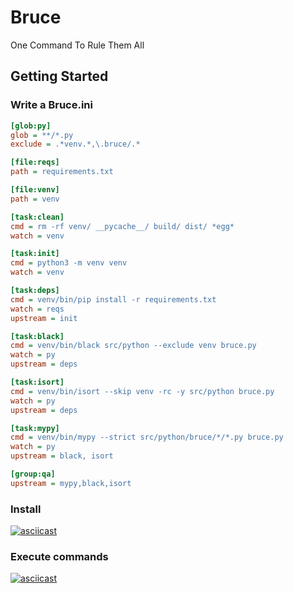 # Bruce
One Command To Rule Them All

## Getting Started

### Write a Bruce.ini
```ini
[glob:py]
glob = **/*.py
exclude = .*venv.*,\.bruce/.*

[file:reqs]
path = requirements.txt

[file:venv]
path = venv

[task:clean]
cmd = rm -rf venv/ __pycache__/ build/ dist/ *egg*
watch = venv

[task:init]
cmd = python3 -m venv venv
watch = venv

[task:deps]
cmd = venv/bin/pip install -r requirements.txt
watch = reqs
upstream = init

[task:black]
cmd = venv/bin/black src/python --exclude venv bruce.py
watch = py
upstream = deps

[task:isort]
cmd = venv/bin/isort --skip venv -rc -y src/python bruce.py
watch = py
upstream = deps

[task:mypy]
cmd = venv/bin/mypy --strict src/python/bruce/*/*.py bruce.py
watch = py
upstream = black, isort

[group:qa]
upstream = mypy,black,isort
```

### Install
[![asciicast](https://asciinema.org/a/BGg2bU9B2KdKUAZI1wCe4BhpT.svg)](https://asciinema.org/a/BGg2bU9B2KdKUAZI1wCe4BhpT)

### Execute commands
[![asciicast](https://asciinema.org/a/dLCJoyEejwWepD4emaffR28GJ.svg)](https://asciinema.org/a/dLCJoyEejwWepD4emaffR28GJ)
```
